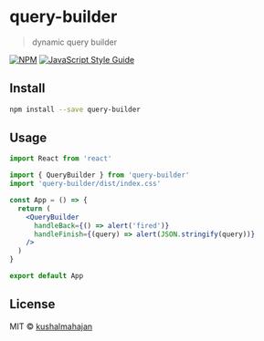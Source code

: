 # query-builder

> dynamic query builder

[![NPM](https://img.shields.io/npm/v/query-builder.svg)](https://www.npmjs.com/package/query-builder) [![JavaScript Style Guide](https://img.shields.io/badge/code_style-standard-brightgreen.svg)](https://standardjs.com)

## Install

```bash
npm install --save query-builder
```

## Usage

```jsx
import React from 'react'

import { QueryBuilder } from 'query-builder'
import 'query-builder/dist/index.css'

const App = () => {
  return (
    <QueryBuilder
      handleBack={() => alert('fired')}
      handleFinish={(query) => alert(JSON.stringify(query))}
    />
  )
}

export default App

```

## License

MIT © [kushalmahajan](https://github.com/kushalmahajan)
